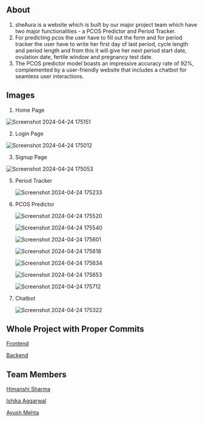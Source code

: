 ## About
1) sheAura is a website which is built by our major project team which have two major functionalities - a PCOS Predictor and Period Tracker.
2) For predicting pcos the user have to fill out the form and for period tracker the user have to write her first day of last period, cycle length and period length and from this it will give her next period start date, ovulation date, fertile window and pregnancy test date.
3) The PCOS predictor model boasts an impressive accuracy rate of 92%, complemented by a user-friendly website that
includes a chatbot for seamless user interactions.

## Images

1) Home Page
   
![Screenshot 2024-04-24 175151](https://github.com/himanshi-sharma-123/sheAura-PCOS-Predictor-And-Period-Tracker/assets/78066781/ba2e8d38-e68a-4e78-8c9a-adeec7ee2d40)

2) Login Page
   
![Screenshot 2024-04-24 175012](https://github.com/himanshi-sharma-123/sheAura-PCOS-Predictor-And-Period-Tracker/assets/78066781/8abbdde4-d39c-44a4-8201-2e0be5455242)

3) Signup Page
   
![Screenshot 2024-04-24 175053](https://github.com/himanshi-sharma-123/sheAura-PCOS-Predictor-And-Period-Tracker/assets/78066781/16321236-9ae9-417a-9341-09911cfbc0b4)

5) Period Tracker
   
   ![Screenshot 2024-04-24 175233](https://github.com/himanshi-sharma-123/sheAura-PCOS-Predictor-And-Period-Tracker/assets/78066781/956c1955-612a-482c-a1dc-9189384290b8)

7) PCOS Predictor

   ![Screenshot 2024-04-24 175520](https://github.com/himanshi-sharma-123/sheAura-PCOS-Predictor-And-Period-Tracker/assets/78066781/5ed825e5-fdb9-405c-9444-0e447b72760e)
   
   ![Screenshot 2024-04-24 175540](https://github.com/himanshi-sharma-123/sheAura-PCOS-Predictor-And-Period-Tracker/assets/78066781/cdb5270b-f96d-4e3f-ae0e-c54d469e96d0)
   
   ![Screenshot 2024-04-24 175601](https://github.com/himanshi-sharma-123/sheAura-PCOS-Predictor-And-Period-Tracker/assets/78066781/4e60dc5a-cbe7-4f7d-aebd-f118b16f9f5d)
   
   ![Screenshot 2024-04-24 175618](https://github.com/himanshi-sharma-123/sheAura-PCOS-Predictor-And-Period-Tracker/assets/78066781/0788af97-cedf-4e6b-992e-cb3820186b9c)
   
   ![Screenshot 2024-04-24 175634](https://github.com/himanshi-sharma-123/sheAura-PCOS-Predictor-And-Period-Tracker/assets/78066781/e20b8c3a-9b65-4bf2-9160-af6d073cdadc)
   
   ![Screenshot 2024-04-24 175653](https://github.com/himanshi-sharma-123/sheAura-PCOS-Predictor-And-Period-Tracker/assets/78066781/3e2d4924-18c5-46a0-9c20-ef60ea88ddcc)
   
   ![Screenshot 2024-04-24 175712](https://github.com/himanshi-sharma-123/sheAura-PCOS-Predictor-And-Period-Tracker/assets/78066781/77f6fcf0-72b0-4ed2-b14a-175dd5a9b093)

8) Chatbot

   ![Screenshot 2024-04-24 175322](https://github.com/himanshi-sharma-123/sheAura-PCOS-Predictor-And-Period-Tracker/assets/78066781/9516f1ee-8468-43fe-9482-73759473a102)

## Whole Project with Proper Commits

<a href="https://github.com/ishhcode/PCOS-frontend" target="_blank">Frontend</a>

<a href="https://github.com/ishhcode/PCOS_PREDICTION_APP" target="_blank">Backend</a>


## Team Members

<a href="https://github.com/himanshi-sharma-123" target="_blank">Himanshi Sharma</a>

<a href="https://github.com/ishhcode" target="_blank">Ishika Aggarwal</a>

<a href="https://github.com/Ayush-mehta-04" target="_blank">Ayush Mehta</a>


